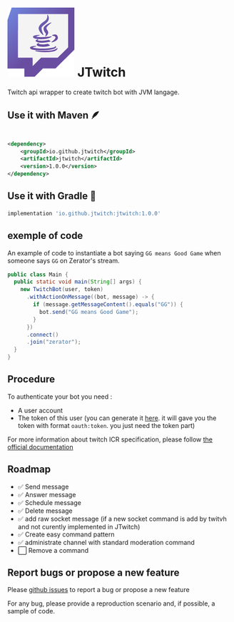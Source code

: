# ![](./img/logo.png) JTwitch

Twitch api wrapper to create twitch bot with JVM langage.

## Use it with Maven 🪶

```xml

<dependency>
    <groupId>io.github.jtwitch</groupId>
    <artifactId>jtwitch</artifactId>
    <version>1.0.0</version>
</dependency>
```

## Use it with Gradle 🐘

```gradle
implementation 'io.github.jtwitch:jtwitch:1.0.0'
```


## exemple of code

An example of code to instantiate a bot saying `GG means Good Game` when someone says `GG` on Zerator's stream.

```java
public class Main {
  public static void main(String[] args) {
    new TwitchBot(user, token)
      .withActionOnMessage((bot, message) -> {
        if (message.getMessageContent().equals("GG")) {
          bot.send("GG means Good Game");
        }
      })
      .connect()
      .join("zerator");
  }
}
```

## Procedure

To authenticate your bot you need :

- A user account
- The token of this user (you can generate it [here](https://twitchapps.com/tmi/). 
it will gave you the token with format `oauth:token`. you just need the token part)

For more information about twitch ICR specification, please follow [the official documentation](https://dev.twitch.tv/docs/irc/guide)

## Roadmap

- ✅ Send message
- ✅ Answer message
- ✅ Schedule message
- ✅ Delete message
- ✅ add raw socket message (if a new socket command is add by twitvh and not curently implemented in JTwitch)
- ✅ Create easy command pattern
- ✅ administrate channel with standard moderation command
- ⬜ Remove a command


## Report bugs or propose a new feature

Please [github issues](https://github.com/JTwitch/JTwitch/issues) to report a bug or propose a new feature

For any bug, please provide a reproduction scenario and, if possible, a sample of code.



